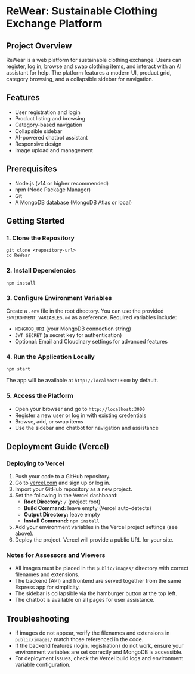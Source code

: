 # ReWear: Sustainable Clothing Exchange Platform

## Project Overview
ReWear is a web platform for sustainable clothing exchange. Users can register, log in, browse and swap clothing items, and interact with an AI assistant for help. The platform features a modern UI, product grid, category browsing, and a collapsible sidebar for navigation.

## Features
- User registration and login
- Product listing and browsing
- Category-based navigation
- Collapsible sidebar
- AI-powered chatbot assistant
- Responsive design
- Image upload and management

## Prerequisites
- Node.js (v14 or higher recommended)
- npm (Node Package Manager)
- Git
- A MongoDB database (MongoDB Atlas or local)

## Getting Started

### 1. Clone the Repository
```
git clone <repository-url>
cd ReWear
```

### 2. Install Dependencies
```
npm install
```

### 3. Configure Environment Variables
Create a `.env` file in the root directory. You can use the provided `ENVIRONMENT_VARIABLES.md` as a reference. Required variables include:
- `MONGODB_URI` (your MongoDB connection string)
- `JWT_SECRET` (a secret key for authentication)
- Optional: Email and Cloudinary settings for advanced features

### 4. Run the Application Locally
```
npm start
```
The app will be available at `http://localhost:3000` by default.

### 5. Access the Platform
- Open your browser and go to `http://localhost:3000`
- Register a new user or log in with existing credentials
- Browse, add, or swap items
- Use the sidebar and chatbot for navigation and assistance

## Deployment Guide (Vercel)

### Deploying to Vercel
1. Push your code to a GitHub repository.
2. Go to [vercel.com](https://vercel.com) and sign up or log in.
3. Import your GitHub repository as a new project.
4. Set the following in the Vercel dashboard:
   - **Root Directory:** `/` (project root)
   - **Build Command:** leave empty (Vercel auto-detects)
   - **Output Directory:** leave empty
   - **Install Command:** `npm install`
5. Add your environment variables in the Vercel project settings (see above).
6. Deploy the project. Vercel will provide a public URL for your site.

### Notes for Assessors and Viewers
- All images must be placed in the `public/images/` directory with correct filenames and extensions.
- The backend (API) and frontend are served together from the same Express app for simplicity.
- The sidebar is collapsible via the hamburger button at the top left.
- The chatbot is available on all pages for user assistance.

## Troubleshooting
- If images do not appear, verify the filenames and extensions in `public/images/` match those referenced in the code.
- If the backend features (login, registration) do not work, ensure your environment variables are set correctly and MongoDB is accessible.
- For deployment issues, check the Vercel build logs and environment variable configuration. 